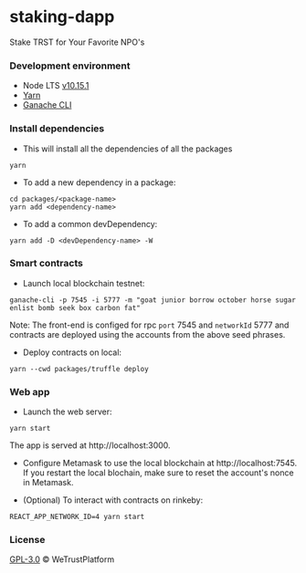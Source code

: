 # staking-dapp
Stake TRST for Your Favorite NPO's

### Development environment
- Node LTS [v10.15.1](https://nodejs.org/dist/latest-v10.x/)
- [Yarn](https://yarnpkg.com/en/)
- [Ganache CLI](https://github.com/trufflesuite/ganache-cli)

### Install dependencies
- This will install all the dependencies of all the packages
```
yarn
```

- To add a new dependency in a package:
```
cd packages/<package-name>
yarn add <dependency-name>
```

- To add a common devDependency:
```
yarn add -D <devDependency-name> -W 
```

### Smart contracts
- Launch local blockchain testnet:
```
ganache-cli -p 7545 -i 5777 -m "goat junior borrow october horse sugar enlist bomb seek box carbon fat"
```
Note: The front-end is configed for rpc `port` 7545 and `networkId` 5777 and contracts are deployed using the accounts from the above seed phrases.

- Deploy contracts on local:
```
yarn --cwd packages/truffle deploy
```

### Web app
- Launch the web server:
```
yarn start
```
The app is served at http://localhost:3000. 

- Configure Metamask to use the local blockchain at http://localhost:7545.  If you restart the local blochain, make sure to reset the account's nonce in Metamask.

- (Optional) To interact with contracts on rinkeby:
```
REACT_APP_NETWORK_ID=4 yarn start
```

### License
[GPL-3.0](https://www.gnu.org/licenses/gpl-3.0.txt) &copy; WeTrustPlatform
